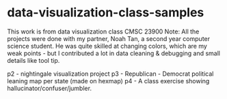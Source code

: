 # data-visualization-class-samples
This work is from data visualization class CMSC 23900 
Note: All the projects were done with my partner, Noah Tan, a second year computer science student. 
He was quite skilled at changing colors, which are my weak points - but I contributed a lot in data cleaning & debugging and 
small details like tool tip.

p2 - nightingale visualization project
p3 - Republican - Democrat political leaning map per state (made on hexmap)
p4 - A class exercise showing hallucinator/confuser/jumbler.


